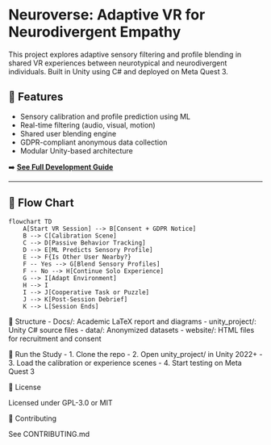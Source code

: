 # Neuroverse: Adaptive VR for Neurodivergent Empathy

This project explores adaptive sensory filtering and profile blending in shared VR experiences between neurotypical and neurodivergent individuals. Built in Unity using C# and deployed on Meta Quest 3.

## 🧠 Features

- Sensory calibration and profile prediction using ML
- Real-time filtering (audio, visual, motion)
- Shared user blending engine
- GDPR-compliant anonymous data collection
- Modular Unity-based architecture

➡️ **[See Full Development Guide](docs/DEVELOPMENT_GUIDE.md)**

---

## 🔁 Flow Chart

```mermaid
flowchart TD
    A[Start VR Session] --> B[Consent + GDPR Notice]
    B --> C[Calibration Scene]
    C --> D[Passive Behavior Tracking]
    D --> E[ML Predicts Sensory Profile]
    E --> F{Is Other User Nearby?}
    F -- Yes --> G[Blend Sensory Profiles]
    F -- No --> H[Continue Solo Experience]
    G --> I[Adapt Environment]
    H --> I
    I --> J[Cooperative Task or Puzzle]
    J --> K[Post-Session Debrief]
    K --> L[Session Ends]
```



📂 Structure
	-	Docs/: Academic LaTeX report and diagrams
	-	unity_project/: Unity C# source files
	-	data/: Anonymized datasets
	-	website/: HTML files for recruitment and consent

🧪 Run the Study
	- 1.	Clone the repo
	- 2.	Open unity_project/ in Unity 2022+
	- 3.	Load the calibration or experience scenes
	- 4.	Start testing on Meta Quest 3

📜 License

Licensed under GPL-3.0 or MIT

👥 Contributing

See CONTRIBUTING.md
